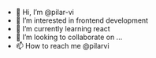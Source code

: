 - 👋 Hi, I’m @pilar-vi
- 👀 I’m interested in frontend development
- 🌱 I’m currently learning react
- 💞️ I’m looking to collaborate on ...
- 📫 How to reach me @pilarvi

<!---
pilar-vi/pilar-vi is a ✨ special ✨ repository because its `README.md` (this file) appears on your GitHub profile.
You can click the Preview link to take a look at your changes.
--->
